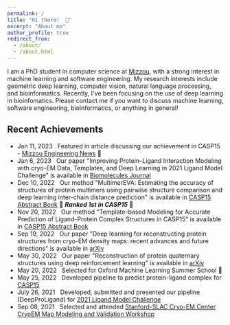 ```yaml
---
permalink: /
title: "Hi there!  👋"
excerpt: "About me"
author_profile: true
redirect_from: 
  - /about/
  - /about.html
---
```


I am a PhD student in computer science at <a href="https://missouri.edu" target="_blank"> Mizzou</a>, with a strong interest in machine learning and software engineering. My research interests include geometric deep learning, computer vision, natural language processing, and bioinformatics. Recently, I've been focusing on the use of deep learning in bioinfomatics. Please contact me if you want to discuss machine learning, software engineering, bioinformatics, or anything in general! 

## Recent Achievements

* Jan 11, 2023 &nbsp; Featured in article discussing our achievement in CASP15 - <a href="https://engineering.missouri.edu/2023/mizzou-team-ranks-first-in-category-at-casp15-protein-prediction-competition/" target="_blank">Mizzou Engineering News</a> 🌟
* Jan 6, 2023 &nbsp; Our paper "Improving Protein–Ligand Interaction Modeling with cryo-EM Data, Templates, and Deep Learning in 2021 Ligand Model Challenge" is available in <a href="https://www.mdpi.com/2218-273X/13/1/132" target="_blank">Biomolecules Journal</a> 
* Dec 10, 2022 &nbsp; Our method "MultimerEVA: Estimating the accuracy of structures of protein
multimers using pairwise structure comparison and deep learning inter-chain distance prediction" is available in  <a href="https://predictioncenter.org/casp15/doc/CASP15_Abstracts.pdf" target="_blank">CASP15 Abstract Book</a>  🌟 ***Ranked 1st in CASP15*** 🌟
* Nov 20, 2022 &nbsp; Our method "Template-based Modeling for Accurate Prediction of Ligand-Protein Complex Structures in CASP15" is available in  <a href="https://predictioncenter.org/casp15/doc/CASP15_Abstracts.pdf" target="_blank">CASP15 Abstract Book</a> 
* Sep 19, 2022 &nbsp; Our paper "Deep learning for reconstructing protein structures from cryo-EM density maps: recent advances and future directions" is available in <a href="https://arxiv.org/abs/2209.08171" target="_blank">arXiv</a> 
* May 30, 2022 &nbsp; Our paper "Reconstruction of protein quaternary structures using deep reinforcement learning" is available in <a href="https://doi.org/10.48550/arXiv.2205.13594" target="_blank">arXiv</a> 
* May 20, 2022 &nbsp; Selected for Oxford Machine Learning Summer School 🌟
* May 25, 2022 &nbsp; Developed pipeline to predict protein-ligand complex for <a href="https://predictioncenter.org/casp15/index.cgi" target="_blank">CASP15</a>
* July 26, 2021 &nbsp; Developed, submitted and presented our pipeline (DeepProLigand) for <a href="https://challenges.emdataresource.org/?q=2021-model-challenge" target="_blank">2021 Ligand Model Challenge</a>
* Sep 08, 2021 &nbsp; Selected and attended <a href="https://cryoem-s2c2.slac.stanford.edu/" target="_blank">Stanford-SLAC Cryo-EM Center CryoEM Map Modeling and Validation Workshop</a>

